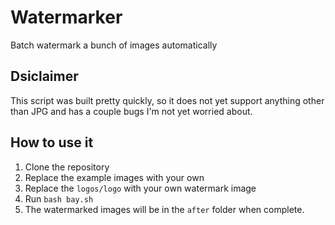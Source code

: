 # Watermarker
Batch watermark a bunch of images automatically

## Dsiclaimer
This script was built pretty quickly, so it does not yet support anything other than JPG and has a couple bugs I'm not yet worried about.

## How to use it
1. Clone the repository
2. Replace the example images with your own
3. Replace the `logos/logo` with your own watermark image
4. Run `bash bay.sh`
5. The watermarked images will be in the `after` folder when complete.
